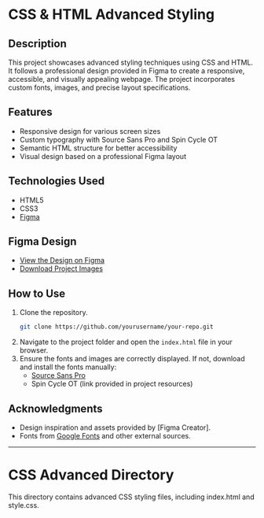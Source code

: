 # CSS & HTML Advanced Styling

## Description
This project showcases advanced styling techniques using CSS and HTML. It follows a professional design provided in Figma to create a responsive, accessible, and visually appealing webpage. The project incorporates custom fonts, images, and precise layout specifications.

## Features
- Responsive design for various screen sizes
- Custom typography with Source Sans Pro and Spin Cycle OT
- Semantic HTML structure for better accessibility
- Visual design based on a professional Figma layout

## Technologies Used
- HTML5
- CSS3
- [Figma](https://www.figma.com)

## Figma Design
- [View the Design on Figma](#)  
- [Download Project Images](#)

## How to Use
1. Clone the repository.
   ```bash
   git clone https://github.com/yourusername/your-repo.git
   ```
2. Navigate to the project folder and open the `index.html` file in your browser.
3. Ensure the fonts and images are correctly displayed. If not, download and install the fonts manually:
   - [Source Sans Pro](https://fonts.google.com/specimen/Source+Sans+Pro)
   - Spin Cycle OT (link provided in project resources)

## Acknowledgments
- Design inspiration and assets provided by [Figma Creator].
- Fonts from [Google Fonts](https://fonts.google.com) and other external sources.

---
# CSS Advanced Directory
This directory contains advanced CSS styling files, including index.html and style.css.
